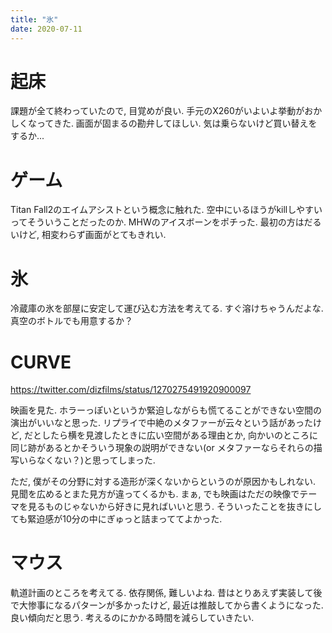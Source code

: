 ```yaml
---
title: "氷"
date: 2020-07-11
---
```


# 起床
課題が全て終わっていたので, 目覚めが良い. 手元のX260がいよいよ挙動がおかしくなってきた. 画面が固まるの勘弁してほしい. 気は乗らないけど買い替えをするか...

# ゲーム
Titan Fall2のエイムアシストという概念に触れた. 空中にいるほうがkillしやすいってそういうことだったのか.
MHWのアイスボーンをポチった. 最初の方はだるいけど, 相変わらず画面がとてもきれい.

# 氷
冷蔵庫の氷を部屋に安定して運び込む方法を考えてる. すぐ溶けちゃうんだよな. 真空のボトルでも用意するか？

# CURVE
https://twitter.com/dizfilms/status/1270275491920900097

映画を見た. ホラーっぽいというか緊迫しながらも慌てることができない空間の演出がいいなと思った. リプライで中絶のメタファーが云々という話があったけど, だとしたら横を見渡したときに広い空間がある理由とか, 向かいのところに同じ跡があるとかそういう現象の説明ができない(or メタファーならそれらの描写いらなくない？)と思ってしまった.

ただ, 僕がその分野に対する造形が深くないからというのが原因かもしれない. 見聞を広めるとまた見方が違ってくるかも.  まぁ, でも映画はただの映像でテーマを見るものじゃないから好きに見ればいいと思う. そういったことを抜きにしても緊迫感が10分の中にぎゅっと詰まっててよかった.

# マウス
軌道計画のところを考えてる. 依存関係, 難しいよね. 昔はとりあえず実装して後で大惨事になるパターンが多かったけど, 最近は推敲してから書くようになった.
良い傾向だと思う. 考えるのにかかる時間を減らしていきたい.